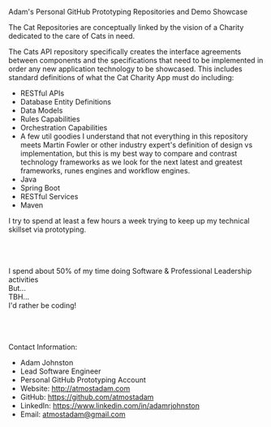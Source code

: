 Adam's Personal GitHub Prototyping Repositories and Demo Showcase

The Cat Repositories are conceptually linked by the vision of a Charity dedicated to the care of Cats in need.

The Cats API repository specifically creates the interface agreements between components and the specifications that need to be implemented in order any new application technology to be showcased. This includes standard definitions of what the Cat Charity App must do including:
- RESTful APIs
- Database Entity Definitions
- Data Models
- Rules Capabilities
- Orchestration Capabilities
- A few util goodies
  I understand that not everything in this repository meets Martin Fowler or other industry expert's definition of design vs implementation, but this is my best way to compare and contrast technology frameworks as we look for the next latest and greatest frameworks, runes engines and workflow engines.
- Java
- Spring Boot
- RESTful Services
- Maven

I try to spend at least a few hours a week trying to keep up my technical skillset via prototyping.

<br/></br></br>
I spend about 50% of my time doing Software & Professional Leadership activities</br>
But...</br>
TBH...</br>
I'd rather be coding!</br>
<br/></br></br>

Contact Information:

- Adam Johnston
- Lead Software Engineer
- Personal GitHub Prototyping Account
- Website: <http://atmostadam.com>
- GitHub: <https://github.com/atmostadam>
- LinkedIn: <https://www.linkedin.com/in/adamrjohnston>
- Email: atmostadam@gmail.com
